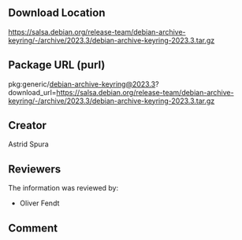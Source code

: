 ## Download Location

https://salsa.debian.org/release-team/debian-archive-keyring/-/archive/2023.3/debian-archive-keyring-2023.3.tar.gz

## Package URL (purl)

pkg:generic/debian-archive-keyring@2023.3?download_url=https://salsa.debian.org/release-team/debian-archive-keyring/-/archive/2023.3/debian-archive-keyring-2023.3.tar.gz

## Creator

Astrid Spura

## Reviewers

The information was reviewed by:

* Oliver Fendt


## Comment

